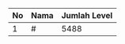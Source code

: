 | No | Nama            | Jumlah Level |
|----|-----------------|--------------|
| 1  | #    |    5488        |
